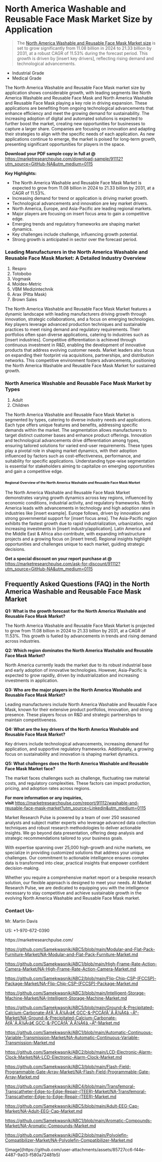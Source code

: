 <h1>North America Washable and Reusable Face Mask Market&nbsp;Size by Application</h1><blockquote><p>The <a href="https://marketresearchpulse.com/download-sample/91112?utm_source=GitHub-NA&amp;utm_medium=0115">North America Washable and Reusable Face Mask Market size</a> is set to grow significantly from 11.08 billion in 2024 to 21.33 billion by 2031, at a robust CAGR of 11.53% during the forecast period. This growth is driven by [insert key drivers], reflecting rising demand and technological advancements.</p></blockquote><ul><li>Industrial Grade<li> Medical Grade</li></ul><p>The North America Washable and Reusable Face Mask market size by application shows considerable growth, with leading segments like North America Washable and Reusable Face Mask and North America Washable and Reusable Face Mask playing a key role in driving expansion. These applications are benefiting from ongoing technological advancements that enhance efficiency and meet the growing demand for sustainability. The increasing adoption of digital and automated solutions is expected to further boost the market, creating new opportunities for businesses to capture a larger share. Companies are focusing on innovation and adapting their strategies to align with the specific needs of each application. As new applications continue to emerge, the market is poised for long-term growth, presenting significant opportunities for players in the space.</p><p><strong>Download your PDF sample copy in full at @ </strong><a href="https://marketresearchpulse.com/download-sample/91112?utm_source=GitHub-NA&amp;utm_medium=0115">https://marketresearchpulse.com/download-sample/91112?utm_source=GitHub-NA&amp;utm_medium=0115</a></p><p><strong>Key Highlights: </strong></p><ul><li>The North America Washable and Reusable Face Mask Market is expected to grow from 11.08 billion in 2024 to 21.33 billion by 2031, at a CAGR of 11.53%.</li><li>Increasing demand for trend or application is driving market growth.</li><li>Technological advancements and innovation are key market drivers.</li><li>North America, Europe, and Asia-Pacific are leading regional markets.</li><li>Major players are focusing on insert focus area to gain a competitive edge.</li><li>Emerging trends and regulatory frameworks are shaping market dynamics.</li><li>Key challenges include challenge, influencing growth potential.</li><li>Strong growth is anticipated in sector over the forecast period.</li></ul><h3>Leading Manufacturers in the North America Washable and Reusable Face Mask Market: A Detailed Industry Overview</h3><ol><li>Respro</li><li>Totobobo</li><li>Vogmask</li><li>Moldex-Metric</li><li>VBM Medizintechnik</li><li>Arax (Pitta Mask)</li><li>Brown Sales</li></ol><div class="flex max-w-full flex-col flex-grow"><div class="min-h-8 text-message flex w-full flex-col items-end gap-2 whitespace-normal break-words [.text-message+&amp;]:mt-5" dir="auto" data-message-author-role="assistant" data-message-id="fd8432e4-4910-450d-b182-61b7bfb0a01f" data-message-model-slug="gpt-4o"><div class="flex w-full flex-col gap-1 empty:hidden first:pt-[3px]"><div class="markdown prose w-full break-words dark:prose-invert light"><p>The North America Washable and Reusable Face Mask Market features a dynamic landscape with leading manufacturers driving growth through innovation, strategic collaborations, and a focus on emerging technologies. Key players leverage advanced production techniques and sustainable practices to meet rising demand and regulatory requirements. Their portfolios often span diverse applications, catering to industries such as [insert industries]. Competitive differentiation is achieved through continuous investment in R&amp;D, enabling the development of innovative products that address evolving customer needs. Market leaders also focus on expanding their footprint via acquisitions, partnerships, and distribution networks. This competitive environment fosters advancements, positioning the North America Washable and Reusable Face Mask Market for sustained growth.</p></div></div></div></div><h3>North America Washable and Reusable Face Mask Market by Types</h3><ol><li>Adult<li> Children</li></ol><div class="flex max-w-full flex-col flex-grow"><div class="min-h-8 text-message flex w-full flex-col items-end gap-2 whitespace-normal break-words [.text-message+&amp;]:mt-5" dir="auto" data-message-author-role="assistant" data-message-id="084470be-0bb7-4664-bddf-5156b4f41249" data-message-model-slug="gpt-4o-mini"><div class="flex w-full flex-col gap-1 empty:hidden first:pt-[3px]"><div class="markdown prose w-full break-words dark:prose-invert light"><p>The North America Washable and Reusable Face Mask Market is segmented by types, catering to diverse industry needs and applications. Each type offers unique features and benefits, addressing specific demands within the market. The segmentation allows manufacturers to target distinct customer bases and enhance product offerings. Innovation and technological advancements drive differentiation among types, ensuring tailored solutions for varied end-user requirements. These types play a pivotal role in shaping market dynamics, with their adoption influenced by factors such as cost-effectiveness, performance, and suitability for specific applications. Understanding type-wise segmentation is essential for stakeholders aiming to capitalize on emerging opportunities and gain a competitive edge.</p></div></div></div></div><h3><span style="font-size: 11px;">Regional Overview of the North America Washable and Reusable Face Mask Market</span></h3><div class="flex max-w-full flex-col flex-grow"><div class="min-h-8 text-message flex w-full flex-col items-end gap-2 whitespace-normal break-words [.text-message+&amp;]:mt-5" dir="auto" data-message-author-role="assistant" data-message-id="e9038762-ce64-4e30-91c9-9bd413514231" data-message-model-slug="gpt-4o-mini"><div class="flex w-full flex-col gap-1 empty:hidden first:pt-[3px]"><div class="markdown prose w-full break-words dark:prose-invert light"><p>The North America Washable and Reusable Face Mask Market demonstrates varying growth dynamics across key regions, influenced by economic conditions, industrial activity, and regulatory frameworks. North America leads with advancements in technology and high adoption rates in industries like [insert example]. Europe follows, driven by innovation and strong governmental support for [insert focus area]. The Asia-Pacific region exhibits the fastest growth due to rapid industrialization, urbanization, and increasing investments in [insert industry/application]. Latin America and the Middle East &amp; Africa also contribute, with expanding infrastructure projects and a growing focus on [insert trend]. Regional insights highlight opportunities and challenges unique to each market, guiding strategic decisions.</p></div></div></div></div><p><strong>Get a special discount on your report purchase at @ </strong><a href="https://marketresearchpulse.com/ask-for-discount/91112?utm_source=GitHub-NA&amp;utm_medium=0115">https://marketresearchpulse.com/ask-for-discount/91112?utm_source=GitHub-NA&amp;utm_medium=0115</a></p><h2>Frequently Asked Questions (FAQ) in the North America Washable and Reusable Face Mask Market</h2><p><strong>Q1: What is the growth forecast for the North America Washable and Reusable Face Mask Market?</strong></p><p>The North America Washable and Reusable Face Mask Market is projected to grow from 11.08 billion in 2024 to 21.33 billion by 2031, at a CAGR of 11.53%. This growth is fueled by advancements in trends and rising demand across industries.</p><p><strong>Q2: Which region dominates the North America Washable and Reusable Face Mask Market?</strong></p><p>North America currently leads the market due to its robust industrial base and early adoption of innovative technologies. However, Asia-Pacific is expected to grow rapidly, driven by industrialization and increasing investments in application.</p><p><strong>Q3: Who are the major players in the North America Washable and Reusable Face Mask Market?</strong></p><p>Leading manufacturers include North America Washable and Reusable Face Mask, known for their extensive product portfolios, innovation, and strong presence. These players focus on R&amp;D and strategic partnerships to maintain competitiveness.</p><p><strong>Q4: What are the key drivers of the North America Washable and Reusable Face Mask Market?</strong></p><p>Key drivers include technological advancements, increasing demand for application, and supportive regulatory frameworks. Additionally, a growing focus on sustainability and innovation is shaping market dynamics.</p><p><strong>Q5: What challenges does the North America Washable and Reusable Face Mask Market face?</strong></p><p>The market faces challenges such as challenge, fluctuating raw material costs, and regulatory complexities. These factors can impact production, pricing, and adoption rates across regions.</p><p><strong>For more information or any inquiries, visit&nbsp;</strong><a href="https://marketresearchpulse.com/report/91112/washable-and-reusable-face-mask-market?utm_source=Linkedin&utm_medium=0115">https://marketresearchpulse.com/report/91112/washable-and-reusable-face-mask-market?utm_source=Linkedin&utm_medium=0115</a></p><p>Market Research Pulse is powered by a team of over 250 seasoned analysts and subject matter experts who leverage advanced data collection techniques and robust research methodologies to deliver actionable insights. We go beyond data presentation, offering deep analysis and strategic recommendations tailored to your business goals.</p><p>With expertise spanning over 25,000 high-growth and niche markets, we specialize in providing customized solutions that address your unique challenges. Our commitment to actionable intelligence ensures complex data is transformed into clear, practical insights that empower confident decision-making.</p><p>Whether you require a comprehensive market report or a bespoke research solution, our flexible approach is designed to meet your needs. At Market Research Pulse, we are dedicated to equipping you with the intelligence necessary to stay competitive and achieve sustainable growth in the evolving North America Washable and Reusable Face Mask market.</p><h3><strong>Contact Us-</strong></h3><p>Mr. Martin Davis</p><p>US: +1-970-672-0390</p><p>https://marketresearchpulse.com/</p><p><a href="https://github.com/Samekwasnik/ABC5/blob/main/Modular-and-Flat-Pack-Furniture-Market/NA-Modular-and-Flat-Pack-Furniture-Market.md">https://github.com/Samekwasnik/ABC5/blob/main/Modular-and-Flat-Pack-Furniture-Market/NA-Modular-and-Flat-Pack-Furniture-Market.md</a></p><p><a href="https://github.com/Samekwasnik/ABC1/blob/main/High-Frame-Rate-Action-Camera-Market/NA-High-Frame-Rate-Action-Camera-Market.md">https://github.com/Samekwasnik/ABC1/blob/main/High-Frame-Rate-Action-Camera-Market/NA-High-Frame-Rate-Action-Camera-Market.md</a></p><p><a href="https://github.com/Samekwasnik/ABC2/blob/main/Flip-Chip-CSP-(FCCSP)-Package-Market/NA-Flip-Chip-CSP-(FCCSP)-Package-Market.md">https://github.com/Samekwasnik/ABC2/blob/main/Flip-Chip-CSP-(FCCSP)-Package-Market/NA-Flip-Chip-CSP-(FCCSP)-Package-Market.md</a></p><p><a href="https://github.com/Samekwasnik/ABC3/blob/main/Intelligent-Storage-Machine-Market/NA-Intelligent-Storage-Machine-Market.md">https://github.com/Samekwasnik/ABC3/blob/main/Intelligent-Storage-Machine-Market/NA-Intelligent-Storage-Machine-Market.md</a></p><p><a href="https://github.com/Samekwasnik/ABC5/blob/main/Ground-&-Precipitated-Calcium-Carbonate-ÃƒÂ¯Ã‚Â¼Ã‹â€ GCC-&-PCCÃƒÂ¯Ã‚Â¼Ã¢â‚¬Â°-Market/NA-Ground-&-Precipitated-Calcium-Carbonate-ÃƒÂ¯Ã‚Â¼Ã‹â€ GCC-&-PCCÃƒÂ¯Ã‚Â¼Ã¢â‚¬Â°-Market.md">https://github.com/Samekwasnik/ABC5/blob/main/Ground-&-Precipitated-Calcium-Carbonate-ÃƒÂ¯Ã‚Â¼Ã‹â€ GCC-&-PCCÃƒÂ¯Ã‚Â¼Ã¢â‚¬Â°-Market/NA-Ground-&-Precipitated-Calcium-Carbonate-ÃƒÂ¯Ã‚Â¼Ã‹â€ GCC-&-PCCÃƒÂ¯Ã‚Â¼Ã¢â‚¬Â°-Market.md</a></p><p><a href="https://github.com/Samekwasnik/ABC1/blob/main/Automatic-Continuous-Variable-Transmission-Market/NA-Automatic-Continuous-Variable-Transmission-Market.md">https://github.com/Samekwasnik/ABC1/blob/main/Automatic-Continuous-Variable-Transmission-Market/NA-Automatic-Continuous-Variable-Transmission-Market.md</a></p><p><a href="https://github.com/Samekwasnik/ABC2/blob/main/LCD-Electronic-Alarm-Clock-Market/NA-LCD-Electronic-Alarm-Clock-Market.md">https://github.com/Samekwasnik/ABC2/blob/main/LCD-Electronic-Alarm-Clock-Market/NA-LCD-Electronic-Alarm-Clock-Market.md</a></p><p><a href="https://github.com/Samekwasnik/ABC3/blob/main/Flash-Field-Programmable-Gate-Array-Market/NA-Flash-Field-Programmable-Gate-Array-Market.md">https://github.com/Samekwasnik/ABC3/blob/main/Flash-Field-Programmable-Gate-Array-Market/NA-Flash-Field-Programmable-Gate-Array-Market.md</a></p><p><a href="https://github.com/Samekwasnik/ABC4/blob/main/Transfemoral-Transcatheter-Edge-to-Edge-Repair-(TEER)-Market/NA-Transfemoral-Transcatheter-Edge-to-Edge-Repair-(TEER)-Market.md">https://github.com/Samekwasnik/ABC4/blob/main/Transfemoral-Transcatheter-Edge-to-Edge-Repair-(TEER)-Market/NA-Transfemoral-Transcatheter-Edge-to-Edge-Repair-(TEER)-Market.md</a></p><p><a href="https://github.com/Samekwasnik/ABC5/blob/main/Adult-EEG-Cap-Market/NA-Adult-EEG-Cap-Market.md">https://github.com/Samekwasnik/ABC5/blob/main/Adult-EEG-Cap-Market/NA-Adult-EEG-Cap-Market.md</a></p><p><a href="https://github.com/Samekwasnik/ABC1/blob/main/Aromatic-Compounds-Market/NA-Aromatic-Compounds-Market.md">https://github.com/Samekwasnik/ABC1/blob/main/Aromatic-Compounds-Market/NA-Aromatic-Compounds-Market.md</a></p><p><a href="https://github.com/Samekwasnik/ABC2/blob/main/Polyolefin-Compatibilizer-Market/NA-Polyolefin-Compatibilizer-Market.md">https://github.com/Samekwasnik/ABC2/blob/main/Polyolefin-Compatibilizer-Market/NA-Polyolefin-Compatibilizer-Market.md</a></p>
![image](https://github.com/user-attachments/assets/85727cc6-f44e-4487-9a03-f580a72481b5)

